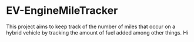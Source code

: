 # EV-EngineMileTracker
This project aims to keep track of the number of miles that occur on a hybrid vehicle by tracking the amount of fuel added among other things.
Hi